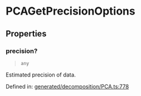 # PCAGetPrecisionOptions

## Properties

### precision?

> `any`

Estimated precision of data.

Defined in:  [generated/decomposition/PCA.ts:778](https://github.com/transitive-bullshit/scikit-learn-ts/blob/b59c1ff/packages/sklearn/src/generated/decomposition/PCA.ts#L778)
